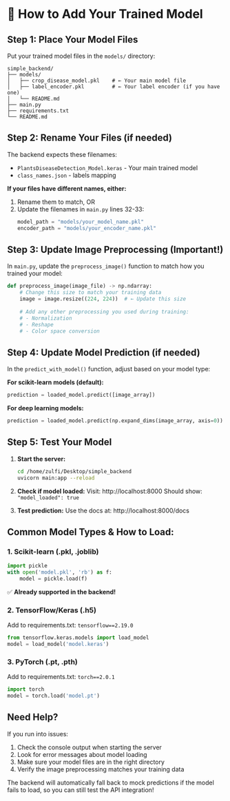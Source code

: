 # 🤖 How to Add Your Trained Model

## Step 1: Place Your Model Files

Put your trained model files in the `models/` directory:

```
simple_backend/
├── models/
│   ├── crop_disease_model.pkl    # ← Your main model file
│   ├── label_encoder.pkl         # ← Your label encoder (if you have one)
│   └── README.md
├── main.py
├── requirements.txt
└── README.md
```

## Step 2: Rename Your Files (if needed)

The backend expects these filenames:
- `PlantsDiseaseDetection_Model.keras` - Your main trained model
- `class_names.json` - labels mapping
<!-- - `label_encoder.pkl` - Your label encoder (optional) -->

**If your files have different names, either:**
1. Rename them to match, OR
2. Update the filenames in `main.py` lines 32-33:
   ```python
   model_path = "models/your_model_name.pkl"
   encoder_path = "models/your_encoder_name.pkl"
   ```

## Step 3: Update Image Preprocessing (Important!)

In `main.py`, update the `preprocess_image()` function to match how you trained your model:

```python
def preprocess_image(image_file) -> np.ndarray:
    # Change this size to match your training data
    image = image.resize((224, 224))  # ← Update this size
    
    # Add any other preprocessing you used during training:
    # - Normalization
    # - Reshape
    # - Color space conversion
```

## Step 4: Update Model Prediction (if needed)

In the `predict_with_model()` function, adjust based on your model type:

**For scikit-learn models (default):**
```python
prediction = loaded_model.predict([image_array])
```

**For deep learning models:**
```python
prediction = loaded_model.predict(np.expand_dims(image_array, axis=0))
```

## Step 5: Test Your Model

1. **Start the server:**
   ```bash
   cd /home/zulfi/Desktop/simple_backend
   uvicorn main:app --reload
   ```

2. **Check if model loaded:**
   Visit: http://localhost:8000
   Should show: `"model_loaded": true`

3. **Test prediction:**
   Use the docs at: http://localhost:8000/docs

## Common Model Types & How to Load:

### 1. Scikit-learn (.pkl, .joblib)
```python
import pickle
with open('model.pkl', 'rb') as f:
    model = pickle.load(f)
```
✅ **Already supported in the backend!**

### 2. TensorFlow/Keras (.h5)
Add to requirements.txt: `tensorflow==2.19.0`
```python
from tensorflow.keras.models import load_model
model = load_model('model.keras')
```

### 3. PyTorch (.pt, .pth)
Add to requirements.txt: `torch==2.0.1`
```python
import torch
model = torch.load('model.pt')
```

## Need Help?

If you run into issues:
1. Check the console output when starting the server
2. Look for error messages about model loading
3. Make sure your model files are in the right directory
4. Verify the image preprocessing matches your training data

The backend will automatically fall back to mock predictions if the model fails to load, so you can still test the API integration!